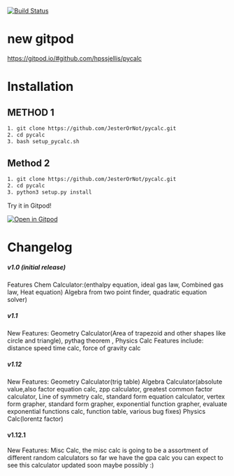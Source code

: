 [![Build Status](https://travis-ci.com/JesterOrNot/pycalc.svg?branch=master)](https://travis-ci.com/JesterOrNot/pycalc)

# new gitpod
https://gitpod.io/#github.com/hpssjellis/pycalc


# Installation #

## METHOD 1 ##
``` bash
1. git clone https://github.com/JesterOrNot/pycalc.git
2. cd pycalc
3. bash setup_pycalc.sh
```
## Method 2 ##
``` bash
1. git clone https://github.com/JesterOrNot/pycalc.git
2. cd pycalc
3. python3 setup.py install
```

Try it in Gitpod!

[![Open in Gitpod](https://gitpod.io/button/open-in-gitpod.svg)](https://gitpod.io/#https://github.com/<org>/<repo>)

# Changelog #

##### v1.0 (initial release) #####
Features Chem Calculator:(enthalpy equation, ideal gas law, Combined gas law, Heat equation) Algebra from two point finder, quadratic equation solver)

##### v1.1 #####
New Features: Geometry Calculator(Area of trapezoid and other shapes like circle and triangle), pythag theorem ,  Physics Calc Features include: distance speed time calc, force of gravity calc

##### v1.12 #####
New Features: Geometry Calculator(trig table) Algebra Calculator(absolute value,also
factor equation calc, zpp calculator, greatest common factor calculator, Line of symmetry calc, standard form equation calculator, vertex form grapher, standard form grapher, exponential function grapher, evaluate exponential functions calc, function table, various bug fixes) Physics Calc(lorentz factor)

#### v1.12.1 ####
New Features: Misc Calc, the misc calc is going to be a assortment of different random calculators so far we have the gpa calc you can expect to see this calculator updated soon maybe possibly :)
